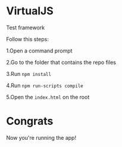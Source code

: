 # VirtualJS
Test framework

Follow this steps:

1.Open a command prompt

2.Go to the folder that contains the repo files

3.Run `npm install`

4.Run `npm run-scripts compile`

5.Open the `index.html` on the root

# Congrats

Now you're running the app!
